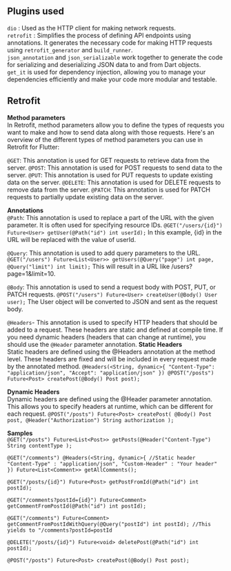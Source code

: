 ## Plugins used

`dio` : Used as the HTTP client for making network requests.<br/>
`retrofit` : Simplifies the process of defining API endpoints using annotations. It generates the necessary code for making HTTP requests using `retrofit_generator` and `build_runner`.<br/>
`json_annotation` and `json_serializable` work together to generate the code for serializing and deserializing JSON data to and from Dart objects.<br/>
`get_it` is used for dependency injection, allowing you to manage your dependencies efficiently and make your code more modular and testable.

## Retrofit

**Method parameters**<br/>
In Retrofit, method parameters allow you to define the types of requests you want to make and how to send data along with those requests. Here's an overview of the different types of method parameters you can use in Retrofit for Flutter:

`@GET`: This annotation is used for GET requests to retrieve data from the server.
`@POST`: This annotation is used for POST requests to send data to the server.
`@PUT`: This annotation is used for PUT requests to update existing data on the server.
`@DELETE`: This annotation is used for DELETE requests to remove data from the server.
`@PATCH`: This annotation is used for PATCH requests to partially update existing data on the server.

**Annotations**<br/>
`@Path`: This annotation is used to replace a part of the URL with the given parameter. It is often used for specifying resource IDs.
`@GET("/users/{id}")
Future<User> getUser(@Path("id") int userId);`
In this example, {id} in the URL will be replaced with the value of userId.

`@Query`: This annotation is used to add query parameters to the URL.
`@GET("/users")
Future<List<User>> getUsers(@Query("page") int page, @Query("limit") int limit);`
This will result in a URL like /users?page=1&limit=10.

`@Body`: This annotation is used to send a request body with POST, PUT, or PATCH requests.
`@POST("/users")
Future<User> createUser(@Body() User user);`
The User object will be converted to JSON and sent as the request body.

`@Headers`- This annotation is used to specify HTTP headers that should be added to a request. These headers are static and defined at compile time. If you need dynamic headers (headers that can change at runtime), you should use the `@Header` parameter annotation.
**Static Headers**<br/>
Static headers are defined using the @Headers annotation at the method level. These headers are fixed and will be included in every request made by the annotated method.
`@Headers(<String, dynamic>{
"Content-Type": "application/json",
"Accept": "application/json"
})
@POST("/posts")
Future<Post> createPost(@Body() Post post);`

**Dynamic Headers**<br/>
Dynamic headers are defined using the @Header parameter annotation. This allows you to specify headers at runtime, which can be different for each request.
`@POST("/posts")
Future<Post> createPost(
@Body() Post post,
@Header("Authorization") String authorization
);`

**Samples**<br/>
`@GET("/posts")
Future<List<Post>> getPosts(@Header("Content-Type") String contentType );`

`@GET("/comments")
@Headers(<String, dynamic>{ //Static header
"Content-Type" : "application/json",
"Custom-Header" : "Your header"
})
Future<List<Comment>> getAllComments();`

`@GET("/posts/{id}")
Future<Post> getPostFromId(@Path("id") int postId);`

`@GET("/comments?postId={id}")
Future<Comment> getCommentFromPostId(@Path("id") int postId);`

`@GET("/comments")
Future<Comment> getCommentFromPostIdWithQuery(@Query("postId") int postId); //This yields to "/comments?postId=postId`

`@DELETE("/posts/{id}")
Future<void> deletePost(@Path("id") int postId);`

`@POST("/posts")
Future<Post> createPost(@Body() Post post);`
